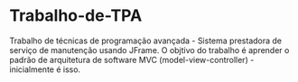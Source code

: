# Trabalho-de-TPA
Trabalho de técnicas de programação avançada - Sistema prestadora de serviço de manutenção usando JFrame.
O objtivo do trabalho é aprender o padrão de arquitetura de software MVC (model-view-controller) - inicialmente é isso.    
